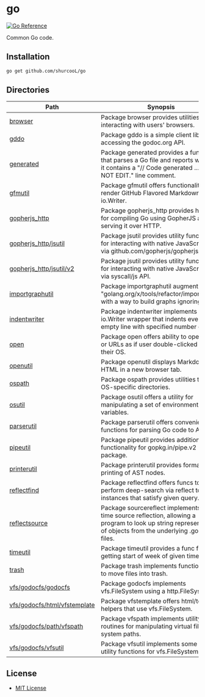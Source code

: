 go
==

[![Go Reference](https://pkg.go.dev/badge/github.com/shurcooL/go.svg)](https://pkg.go.dev/github.com/shurcooL/go)

Common Go code.

Installation
------------

```sh
go get github.com/shurcooL/go
```

Directories
-----------

| Path                                                                                                   | Synopsis                                                                                                                                                          |
|--------------------------------------------------------------------------------------------------------|-------------------------------------------------------------------------------------------------------------------------------------------------------------------|
| [browser](https://pkg.go.dev/github.com/shurcooL/go/browser)                                           | Package browser provides utilities for interacting with users' browsers.                                                                                          |
| [gddo](https://pkg.go.dev/github.com/shurcooL/go/gddo)                                                 | Package gddo is a simple client library for accessing the godoc.org API.                                                                                          |
| [generated](https://pkg.go.dev/github.com/shurcooL/go/generated)                                       | Package generated provides a function that parses a Go file and reports whether it contains a "// Code generated … DO NOT EDIT." line comment.                    |
| [gfmutil](https://pkg.go.dev/github.com/shurcooL/go/gfmutil)                                           | Package gfmutil offers functionality to render GitHub Flavored Markdown to io.Writer.                                                                             |
| [gopherjs_http](https://pkg.go.dev/github.com/shurcooL/go/gopherjs_http)                               | Package gopherjs_http provides helpers for compiling Go using GopherJS and serving it over HTTP.                                                                  |
| [gopherjs_http/jsutil](https://pkg.go.dev/github.com/shurcooL/go/gopherjs_http/jsutil)                 | Package jsutil provides utility functions for interacting with native JavaScript APIs via github.com/gopherjs/gopherjs/js API.                                    |
| [gopherjs_http/jsutil/v2](https://pkg.go.dev/github.com/shurcooL/go/gopherjs_http/jsutil/v2)           | Package jsutil provides utility functions for interacting with native JavaScript APIs via syscall/js API.                                                         |
| [importgraphutil](https://pkg.go.dev/github.com/shurcooL/go/importgraphutil)                           | Package importgraphutil augments "golang.org/x/tools/refactor/importgraph" with a way to build graphs ignoring tests.                                             |
| [indentwriter](https://pkg.go.dev/github.com/shurcooL/go/indentwriter)                                 | Package indentwriter implements an io.Writer wrapper that indents every non-empty line with specified number of tabs.                                             |
| [open](https://pkg.go.dev/github.com/shurcooL/go/open)                                                 | Package open offers ability to open files or URLs as if user double-clicked it in their OS.                                                                       |
| [openutil](https://pkg.go.dev/github.com/shurcooL/go/openutil)                                         | Package openutil displays Markdown or HTML in a new browser tab.                                                                                                  |
| [ospath](https://pkg.go.dev/github.com/shurcooL/go/ospath)                                             | Package ospath provides utilities to get OS-specific directories.                                                                                                 |
| [osutil](https://pkg.go.dev/github.com/shurcooL/go/osutil)                                             | Package osutil offers a utility for manipulating a set of environment variables.                                                                                  |
| [parserutil](https://pkg.go.dev/github.com/shurcooL/go/parserutil)                                     | Package parserutil offers convenience functions for parsing Go code to AST.                                                                                       |
| [pipeutil](https://pkg.go.dev/github.com/shurcooL/go/pipeutil)                                         | Package pipeutil provides additional functionality for gopkg.in/pipe.v2 package.                                                                                  |
| [printerutil](https://pkg.go.dev/github.com/shurcooL/go/printerutil)                                   | Package printerutil provides formatted printing of AST nodes.                                                                                                     |
| [reflectfind](https://pkg.go.dev/github.com/shurcooL/go/reflectfind)                                   | Package reflectfind offers funcs to perform deep-search via reflect to find instances that satisfy given query.                                                   |
| [reflectsource](https://pkg.go.dev/github.com/shurcooL/go/reflectsource)                               | Package sourcereflect implements run-time source reflection, allowing a program to look up string representation of objects from the underlying .go source files. |
| [timeutil](https://pkg.go.dev/github.com/shurcooL/go/timeutil)                                         | Package timeutil provides a func for getting start of week of given time.                                                                                         |
| [trash](https://pkg.go.dev/github.com/shurcooL/go/trash)                                               | Package trash implements functionality to move files into trash.                                                                                                  |
| [vfs/godocfs/godocfs](https://pkg.go.dev/github.com/shurcooL/go/vfs/godocfs/godocfs)                   | Package godocfs implements vfs.FileSystem using a http.FileSystem.                                                                                                |
| [vfs/godocfs/html/vfstemplate](https://pkg.go.dev/github.com/shurcooL/go/vfs/godocfs/html/vfstemplate) | Package vfstemplate offers html/template helpers that use vfs.FileSystem.                                                                                         |
| [vfs/godocfs/path/vfspath](https://pkg.go.dev/github.com/shurcooL/go/vfs/godocfs/path/vfspath)         | Package vfspath implements utility routines for manipulating virtual file system paths.                                                                           |
| [vfs/godocfs/vfsutil](https://pkg.go.dev/github.com/shurcooL/go/vfs/godocfs/vfsutil)                   | Package vfsutil implements some I/O utility functions for vfs.FileSystem.                                                                                         |

License
-------

-	[MIT License](LICENSE)
